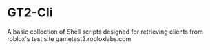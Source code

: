 # GT2-Cli
A basic collection of Shell scripts designed for retrieving clients from roblox's test site gametest2.robloxlabs.com
